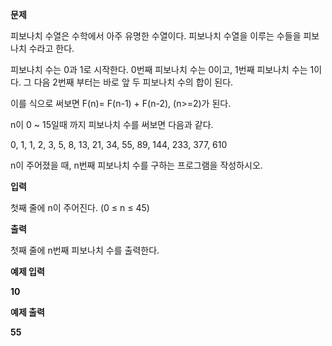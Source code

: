 **문제**

피보나치 수열은 수학에서 아주 유명한 수열이다. 피보나치 수열을 이루는 수들을 피보나치 수라고 한다.

피보나치 수는 0과 1로 시작한다. 0번째 피보나치 수는 0이고, 1번째 피보나치 수는 1이다. 그 다음 2번째 부터는 바로 앞 두 피보나치 수의 합이 된다.

이를 식으로 써보면 F(n)= F(n-1) + F(n-2), (n>=2)가 된다.

n이 0 ~ 15일때 까지 피보나치 수를 써보면 다음과 같다.

0, 1, 1, 2, 3, 5, 8, 13, 21, 34, 55, 89, 144, 233, 377, 610

n이 주어졌을 때, n번째 피보나치 수를 구하는 프로그램을 작성하시오.

 

**입력**

첫째 줄에 n이 주어진다. (0 ≤ n ≤ 45)

 

**출력**

첫째 줄에 n번째 피보나치 수를 출력한다.  

**예제 입력**

**10**

**예제 출력**

**55**